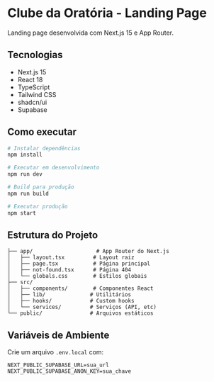 # Clube da Oratória - Landing Page

Landing page desenvolvida com Next.js 15 e App Router.

## Tecnologias

- Next.js 15
- React 18
- TypeScript
- Tailwind CSS
- shadcn/ui
- Supabase

## Como executar

```bash
# Instalar dependências
npm install

# Executar em desenvolvimento
npm run dev

# Build para produção
npm run build

# Executar produção
npm start
```

## Estrutura do Projeto

```
├── app/                    # App Router do Next.js
│   ├── layout.tsx         # Layout raiz
│   ├── page.tsx           # Página principal
│   ├── not-found.tsx      # Página 404
│   └── globals.css        # Estilos globais
├── src/
│   ├── components/        # Componentes React
│   ├── lib/              # Utilitários
│   ├── hooks/            # Custom hooks
│   └── services/         # Serviços (API, etc)
└── public/               # Arquivos estáticos
```

## Variáveis de Ambiente

Crie um arquivo `.env.local` com:

```
NEXT_PUBLIC_SUPABASE_URL=sua_url
NEXT_PUBLIC_SUPABASE_ANON_KEY=sua_chave
```
